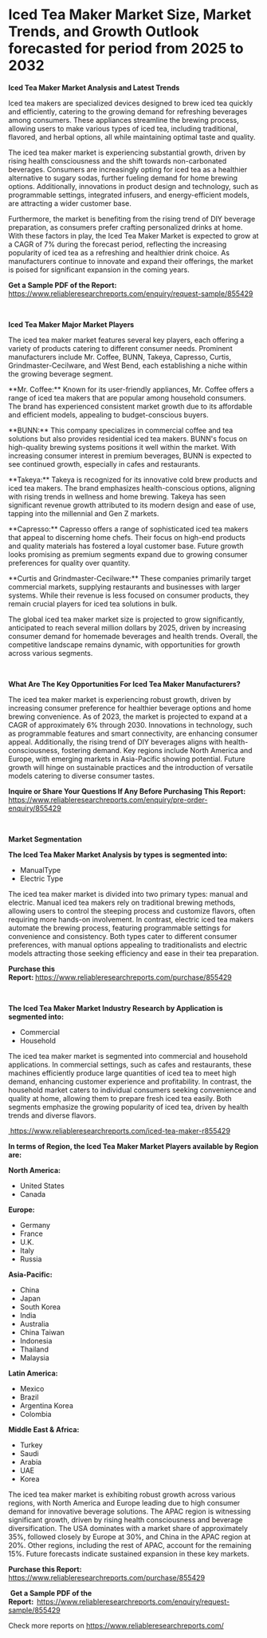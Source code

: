 <p><h1>Iced Tea Maker Market Size, Market Trends, and Growth Outlook forecasted for period from 2025 to 2032</h1></p><p><strong>Iced Tea Maker Market Analysis and Latest Trends</strong></p>
<p><p>Iced tea makers are specialized devices designed to brew iced tea quickly and efficiently, catering to the growing demand for refreshing beverages among consumers. These appliances streamline the brewing process, allowing users to make various types of iced tea, including traditional, flavored, and herbal options, all while maintaining optimal taste and quality. </p><p>The iced tea maker market is experiencing substantial growth, driven by rising health consciousness and the shift towards non-carbonated beverages. Consumers are increasingly opting for iced tea as a healthier alternative to sugary sodas, further fueling demand for home brewing options. Additionally, innovations in product design and technology, such as programmable settings, integrated infusers, and energy-efficient models, are attracting a wider customer base.</p><p>Furthermore, the market is benefiting from the rising trend of DIY beverage preparation, as consumers prefer crafting personalized drinks at home. With these factors in play, the Iced Tea Maker Market is expected to grow at a CAGR of 7% during the forecast period, reflecting the increasing popularity of iced tea as a refreshing and healthier drink choice. As manufacturers continue to innovate and expand their offerings, the market is poised for significant expansion in the coming years.</p></p>
<p><strong>Get a Sample PDF of the Report:&nbsp;</strong> <a href="https://www.reliableresearchreports.com/enquiry/request-sample/855429?utm_campaign=3360&utm_medium=2&utm_source=Github&utm_content=ia&utm_term=10042025&utm_id=iced-tea-maker">https://www.reliableresearchreports.com/enquiry/request-sample/855429</a></p>
<p>&nbsp;</p>
<p><strong>Iced Tea Maker Major Market Players</strong></p>
<p><p>The iced tea maker market features several key players, each offering a variety of products catering to different consumer needs. Prominent manufacturers include Mr. Coffee, BUNN, Takeya, Capresso, Curtis, Grindmaster-Cecilware, and West Bend, each establishing a niche within the growing beverage segment.</p><p>**Mr. Coffee:** Known for its user-friendly appliances, Mr. Coffee offers a range of iced tea makers that are popular among household consumers. The brand has experienced consistent market growth due to its affordable and efficient models, appealing to budget-conscious buyers.</p><p>**BUNN:** This company specializes in commercial coffee and tea solutions but also provides residential iced tea makers. BUNN's focus on high-quality brewing systems positions it well within the market. With increasing consumer interest in premium beverages, BUNN is expected to see continued growth, especially in cafes and restaurants.</p><p>**Takeya:** Takeya is recognized for its innovative cold brew products and iced tea makers. The brand emphasizes health-conscious options, aligning with rising trends in wellness and home brewing. Takeya has seen significant revenue growth attributed to its modern design and ease of use, tapping into the millennial and Gen Z markets.</p><p>**Capresso:** Capresso offers a range of sophisticated iced tea makers that appeal to discerning home chefs. Their focus on high-end products and quality materials has fostered a loyal customer base. Future growth looks promising as premium segments expand due to growing consumer preferences for quality over quantity.</p><p>**Curtis and Grindmaster-Cecilware:** These companies primarily target commercial markets, supplying restaurants and businesses with larger systems. While their revenue is less focused on consumer products, they remain crucial players for iced tea solutions in bulk.</p><p>The global iced tea maker market size is projected to grow significantly, anticipated to reach several million dollars by 2025, driven by increasing consumer demand for homemade beverages and health trends. Overall, the competitive landscape remains dynamic, with opportunities for growth across various segments.</p></p>
<p>&nbsp;</p>
<p><strong>What Are The Key Opportunities For Iced Tea Maker Manufacturers?</strong></p>
<p><p>The iced tea maker market is experiencing robust growth, driven by increasing consumer preference for healthier beverage options and home brewing convenience. As of 2023, the market is projected to expand at a CAGR of approximately 6% through 2030. Innovations in technology, such as programmable features and smart connectivity, are enhancing consumer appeal. Additionally, the rising trend of DIY beverages aligns with health-consciousness, fostering demand. Key regions include North America and Europe, with emerging markets in Asia-Pacific showing potential. Future growth will hinge on sustainable practices and the introduction of versatile models catering to diverse consumer tastes.</p></p>
<p><strong>Inquire or Share Your Questions If Any Before Purchasing This Report:</strong> <a href="https://www.reliableresearchreports.com/enquiry/pre-order-enquiry/855429?utm_campaign=3360&utm_medium=2&utm_source=Github&utm_content=ia&utm_term=10042025&utm_id=iced-tea-maker">https://www.reliableresearchreports.com/enquiry/pre-order-enquiry/855429</a></p>
<p>&nbsp;</p>
<p><strong>Market Segmentation</strong></p>
<p><strong>The Iced Tea Maker Market Analysis by types is segmented into:</strong></p>
<p><ul><li>ManualType</li><li>Electric Type</li></ul></p>
<p><p>The iced tea maker market is divided into two primary types: manual and electric. Manual iced tea makers rely on traditional brewing methods, allowing users to control the steeping process and customize flavors, often requiring more hands-on involvement. In contrast, electric iced tea makers automate the brewing process, featuring programmable settings for convenience and consistency. Both types cater to different consumer preferences, with manual options appealing to traditionalists and electric models attracting those seeking efficiency and ease in their tea preparation.</p></p>
<p><strong>Purchase this Report:&nbsp;</strong><a href="https://www.reliableresearchreports.com/purchase/855429?utm_campaign=3360&utm_medium=2&utm_source=Github&utm_content=ia&utm_term=10042025&utm_id=iced-tea-maker">https://www.reliableresearchreports.com/purchase/855429</a></p>
<p>&nbsp;</p>
<p><strong>The Iced Tea Maker Market Industry Research by Application is segmented into:</strong></p>
<p><ul><li>Commercial</li><li>Household</li></ul></p>
<p><p>The iced tea maker market is segmented into commercial and household applications. In commercial settings, such as cafes and restaurants, these machines efficiently produce large quantities of iced tea to meet high demand, enhancing customer experience and profitability. In contrast, the household market caters to individual consumers seeking convenience and quality at home, allowing them to prepare fresh iced tea easily. Both segments emphasize the growing popularity of iced tea, driven by health trends and diverse flavors.</p></p>
<p><a href="https://www.reliableresearchreports.com/iced-tea-maker-r855429?utm_campaign=3360&utm_medium=2&utm_source=Github&utm_content=ia&utm_term=10042025&utm_id=iced-tea-maker">&nbsp;https://www.reliableresearchreports.com/iced-tea-maker-r855429</a></p>
<p><strong>In terms of Region, the Iced Tea Maker Market Players available by Region are:</strong></p>
<p>
    <p> <strong> North America: </strong>
        <ul>
            <li>United States</li>
            <li>Canada</li>
        </ul>
        </p> 
    <p> <strong> Europe: </strong>
        <ul>
            <li>Germany</li>
            <li>France</li>
            <li>U.K.</li>
            <li>Italy</li>
            <li>Russia</li>
        </ul>
        </p> 
    <p> <strong> Asia-Pacific: </strong>
        <ul>
            <li>China</li>
            <li>Japan</li>
            <li>South Korea</li>
            <li>India</li>
            <li>Australia</li>
            <li>China Taiwan</li>
            <li>Indonesia</li>
            <li>Thailand</li>
            <li>Malaysia</li>
        </ul>
        </p> 
    <p> <strong> Latin America: </strong>
        <ul>
            <li>Mexico</li>
            <li>Brazil</li>
            <li>Argentina Korea</li>
            <li>Colombia</li>
        </ul>
        </p> 
    <p> <strong> Middle East & Africa: </strong>
        <ul>
            <li>Turkey</li>
            <li>Saudi</li>
            <li>Arabia</li>
            <li>UAE</li>
            <li>Korea</li>
        </ul>
    </p>
    </p>
<p><p>The iced tea maker market is exhibiting robust growth across various regions, with North America and Europe leading due to high consumer demand for innovative beverage solutions. The APAC region is witnessing significant growth, driven by rising health consciousness and beverage diversification. The USA dominates with a market share of approximately 35%, followed closely by Europe at 30%, and China in the APAC region at 20%. Other regions, including the rest of APAC, account for the remaining 15%. Future forecasts indicate sustained expansion in these key markets.</p></p>
<p><strong>Purchase this Report: </strong><a href="https://www.reliableresearchreports.com/purchase/855429?utm_campaign=3360&utm_medium=2&utm_source=Github&utm_content=ia&utm_term=10042025&utm_id=iced-tea-maker">https://www.reliableresearchreports.com/purchase/855429</a></p>
<p>&nbsp;<strong>Get a Sample PDF of the Report:&nbsp;&nbsp;</strong><a href="https://www.reliableresearchreports.com/enquiry/request-sample/855429?utm_campaign=3360&utm_medium=2&utm_source=Github&utm_content=ia&utm_term=10042025&utm_id=iced-tea-maker">https://www.reliableresearchreports.com/enquiry/request-sample/855429</a></p>
<p><strong></strong></p>
<p>Check more reports on <a href="https://www.reliableresearchreports.com/?utm_campaign=3360&utm_medium=2&utm_source=Github&utm_content=ia&utm_term=10042025&utm_id=iced-tea-maker">https://www.reliableresearchreports.com/</a></p>